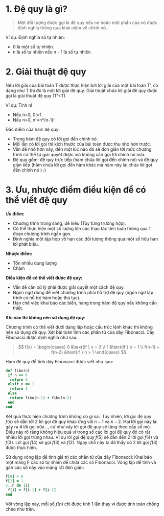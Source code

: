 # 1. Đệ quy là gì?
> Một đối tượng được gọi là đệ quy nếu nó hoặc một phần của nó được định nghĩa thông qua khái niệm về chính nó.
> 
Ví dụ: Định nghĩa số tự nhiên:

* 0 là một số tự nhiên.
* n là số tự nhiên nếu n - 1 là số tự nhiên

# 2. Giải thuật đệ quy
Nếu lời giải của bài toán T được thực hiện bởi lời giải của một bài toán T’, có dạng như T thì đó là một lời giải đệ quy. Giải thuật chứa lời giải đệ quy được gọi là giải thuật đệ quy (T’<T).

Ví dụ: Tính n!
* Nếu n=0, 0!=1.
* Nếu n>0, n!=n*(n-1)!

Đặc điểm của hàm đệ quy:

* Trong hàm đệ quy có lời gọi đến chính nó.
* Mỗi lần có lời gọi thì kích thước của bài toán được thu nhỏ hơn trước.
* Vấn đề nhỏ hơn này, đến một lúc nào đó sẽ đơn
giản tới mức chương trình có thể tự giải quyết
được mà không cần gọi tới chính nó nữa.
* Đệ quy gồm:  đệ quy trực tiếp (hàm chứa lời gọi đến chính nó) và đệ quy gián tiếp (hàm chứa lời gọi đến hàm khác mà hàm này lại chứa lời gọi đến chính nó ) :)

# 3. Ưu, nhược điểm điều kiện để có thể viết đệ quy
**Ưu điểm:**
* Chương trình trong sáng, dễ hiểu (Tùy từng trường hợp).
* Có thể thực hiện một số lượng lớn các thao tác tính toán thông qua 1 đoạn chương trình ngắn gọn.
* Định nghĩa một tập hợp vô hạn các đối tượng thông qua một số hữu hạn lời phát biểu.

**Nhược điểm:**
* Tốn nhiều dung lượng
* Chậm

**Điều kiện để có thể viết được đệ quy:**

* Vấn đề cần xử lý phải được giải quyết một cách đệ quy.
* Ngôn ngữ dùng để viết chương trình phải hỗ trợ đệ quy (ngôn ngữ lập trình có hỗ trợ hàm hoặc thủ tục).
* Hạn chế việc khai báo các biến, hàng trong hàm đệ quy nếu không cần thiết.

**Khi nào thì không nên sử dụng đệ quy:**

Chương trình có thể viết dưới dạng lặp hoặc cấu trúc lệnh khác thì không nên sử dụng đệ quy.
Xét bài toán tính các phần tử của dãy Fibonacci. Dãy Fibonacci được định nghĩa như sau:

> $$
f(x) = \begin{cases}
   0  &\text{if } x = 0 \\
   1  &\text{if } x = 1 \\
   f(n-1) + f(n-2) &\text{if } n > 1
\end{cases}
$$

Hàm đệ quy để tính dãy Fibonacci được viết như sau:

```ruby
def fibo(n)
 if n == 0
  return 0
 elsif n == 1
  return 1
 else
  return fibo(n-1) + fibo(n-2)
 end
end
```

Kết quả thực hiện chương trình không có gì sai. Tuy nhiên, lời gọi đệ quy $f(n)$ sẽ dẫn tới 2 lời gọi đệ quy khác ứng với $n-1$ và $n-2$. Hai lời gọi này lại gây ra 4 lời gọi nữa..., cứ như vậy lời gọi đệ quy sẽ tăng theo cấp số mũ. Điều này rõ ràng không hiệu quả vì trong số các lời gọi đệ quy đó có rất nhiều lời gọi trùng nhau. Ví dụ lời gọi đệ quy $f(5)$ sẽ dẫn đến 2 lời gọi
$f(4)$ và $f(3)$. Lời gọi $f(4)$ sẽ gọi $f(3)$ và $f(2)$. Ngay chỗ này ta đã thấy có 2 lời gọi $f(3)$ được thực hiện.

Sử dụng vòng lặp để tính giá trị các phần tử của dãy Fibonacci:
Khai báo một mảng F các số tự nhiên để chứa các số Fibonacci. Vòng lặp để tính và gán các số này vào mảng rất đơn giản:
```ruby
f[0] = 0
f[1] = 1
2..n do |i|
 f[i] = f[i-1] + f[i-2]
end
```

Với vòng lặp này, mỗi số $f(n)$ chỉ được tính 1 lần
thay vì được tính toán chồng chéo như trên.